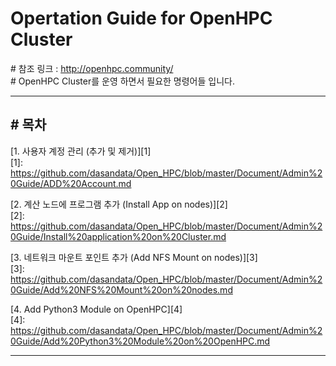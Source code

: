 # Opertation Guide for OpenHPC Cluster
\# 참조 링크 : http://openhpc.community/  
\# OpenHPC Cluster를 운영 하면서 필요한 명령어들 입니다.  

***
## # 목차
[1. 사용자 계정 관리 (추가 및 제거)][1]  
[1]: https://github.com/dasandata/Open_HPC/blob/master/Document/Admin%20Guide/ADD%20Account.md

[2. 계산 노드에 프로그램 추가 (Install App on nodes)][2]  
[2]: https://github.com/dasandata/Open_HPC/blob/master/Document/Admin%20Guide/Install%20application%20on%20Cluster.md

[3. 네트워크 마운트 포인트 추가 (Add NFS Mount on nodes)][3]  
[3]: https://github.com/dasandata/Open_HPC/blob/master/Document/Admin%20Guide/Add%20NFS%20Mount%20on%20nodes.md

[4. Add Python3 Module on OpenHPC][4]  
[4]: https://github.com/dasandata/Open_HPC/blob/master/Document/Admin%20Guide/Add%20Python3%20Module%20on%20OpenHPC.md


***
